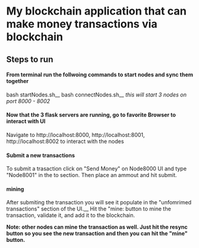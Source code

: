 # My blockchain application that can make money transactions via blockchain

## Steps to run

#### From terminal run the follwoing commands to start nodes and sync them together

bash startNodes.sh__
bash connectNodes.sh__
*this will start 3 nodes on port 8000 - 8002*

#### Now that the 3 flask servers are running, go to favorite Browser to interact with UI
Navigate to http://localhost:8000, http://localhost:8001, http://localhost:8002 to interact with the nodes

#### Submit a new transactions
To submit a trasaction click on "Send Money" on Node8000 UI and type "Node8001" in the to section. Then place an ammout and hit submit.

#### mining
After submiting the transaction you will see it populate in the "unfomrimed transactions" section of the UI.__
Hit the "mine: button to mine the transaction, validate it, and add it to the blockchain.

**Note: other nodes can mine the transaction as well. Just hit the resync button so you see the new transaction and then you can hit the "mine" button.**
